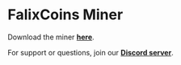 # FalixCoins Miner
Download the miner **[here](https://github.com/FalixInc/FalixCoins-Miner/releases)**.

For support or questions, join our **[Discord server](https://discord.falixnodes.net)**.
